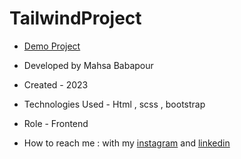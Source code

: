 # TailwindProject

- [Demo Project](   https://mahsabbpour.github.io/TailwindProject/)

- Developed by Mahsa Babapour

- Created - 2023

- Technologies Used - Html , scss , bootstrap

- Role - Frontend

- How to reach me : with my [instagram](https://www.instagram.com/mahsabbpour.web) and [linkedin](https://www.linkedin.com/in/mahsa-bbpour-643b-77258)
